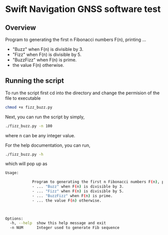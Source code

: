 # Swift Navigation GNSS software test 

## Overview 

Program to generating the first n Fibonacci numbers F(n), printing ...
  * "Buzz" when F(n) is divisible by 3.
  * "Fizz" when F(n) is divisible by 5.
  * "BuzzFizz" when F(n) is prime.
  * the value F(n) otherwise.

## Running the script
To run the script first cd into the directory and change the permision of the file to executable
```bash
chmod +x fizz_buzz.py
```

Next, you can run the script by simply,

```bash 
./fizz_buzz.py -n 100
```
where n can be any integer value. 

For the help documentation, you can run,

```bash 
./fizz_buzz.py -h
```
which will pop up as 

```bash
Usage: 

			Program to generating the first n Fibonacci numbers F(n), printing ...
			- ... "Buzz" when F(n) is divisible by 3.
			- ... "Fizz" when F(n) is divisible by 5.
			- ... "BuzzFizz" when F(n) is prime.
			- ... the value F(n) otherwise.

		    

Options:
  -h, --help  show this help message and exit
  -n NUM      Integer used to generate Fib sequence
  ```
